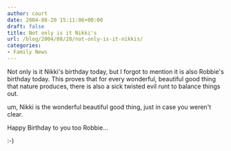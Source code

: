 ```yaml
---
author: court
date: 2004-08-20 15:11:06+00:00
draft: false
title: Not only is it Nikki's
url: /blog/2004/08/20/not-only-is-it-nikkis/
categories:
- Family News
---
```


Not only is it Nikki's birthday today, but I forgot to mention it is also Robbie's birthday today.  This proves that for every wonderful, beautiful good thing that nature produces, there is also a sick twisted evil runt to balance things out.

um, Nikki is the wonderful beautiful good thing, just in case you weren't clear.

Happy Birthday to you too Robbie...

:-)
